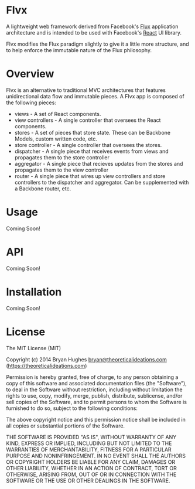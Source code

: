 Flvx
====

A lightweight web framework derived from Facebook's [Flux](http://facebook.github.io/react/docs/flux-overview.html)
application architecture and is intended to be used with Facebook's [React](http://facebook.github.io/react/) UI library.

Flvx modifies the Flux paradigm slightly to give it a little more structure, and to help enforce the immutable nature
of the Flux philosophy.

# Overview

Flvx is an alternative to traditional MVC architectures that features unidirectional data flow and immutable pieces.
A Flvx app is composed of the following pieces:

- views - A set of React components.
- view controllers - A single controller that oversees the React components.
- stores - A set of pieces that store state. These can be Backbone Models, custom written code, etc.
- store controller - A single controller that oversees the stores.
- dispatcher - A single piece that receives events from views and propagates them to the store controller
- aggregator - A single piece that recieves updates from the stores and propagates them to the view controller
- router - A single piece that wires up view controllers and store controllers to the dispatcher and aggregator. Can be supplemented with a Backbone router, etc.

# Usage

Coming Soon!

# API

Coming Soon!

# Installation

Coming Soon!

License
=======

The MIT License (MIT)

Copyright (c) 2014 Bryan Hughes bryan@theoreticalideations.com (https://theoreticalideations.com)

Permission is hereby granted, free of charge, to any person obtaining a copy
of this software and associated documentation files (the "Software"), to deal
in the Software without restriction, including without limitation the rights
to use, copy, modify, merge, publish, distribute, sublicense, and/or sell
copies of the Software, and to permit persons to whom the Software is
furnished to do so, subject to the following conditions:

The above copyright notice and this permission notice shall be included in
all copies or substantial portions of the Software.

THE SOFTWARE IS PROVIDED "AS IS", WITHOUT WARRANTY OF ANY KIND, EXPRESS OR
IMPLIED, INCLUDING BUT NOT LIMITED TO THE WARRANTIES OF MERCHANTABILITY,
FITNESS FOR A PARTICULAR PURPOSE AND NONINFRINGEMENT. IN NO EVENT SHALL THE
AUTHORS OR COPYRIGHT HOLDERS BE LIABLE FOR ANY CLAIM, DAMAGES OR OTHER
LIABILITY, WHETHER IN AN ACTION OF CONTRACT, TORT OR OTHERWISE, ARISING FROM,
OUT OF OR IN CONNECTION WITH THE SOFTWARE OR THE USE OR OTHER DEALINGS IN
THE SOFTWARE.